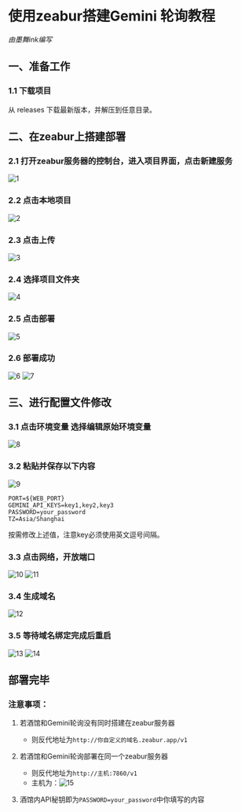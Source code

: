 # 使用zeabur搭建Gemini 轮询教程

*由墨舞ink编写*

## 一、准备工作

### 1.1 下载项目
从 releases 下载最新版本，并解压到任意目录。

## 二、在zeabur上搭建部署

### 2.1 打开zeabur服务器的控制台，进入项目界面，点击新建服务
![1](./img/zeabur/1.png)

### 2.2 点击本地项目
![2](./img/zeabur/2.png)
### 2.3 点击上传
![3](./img/zeabur/3.png)
### 2.4 选择项目文件夹
![4](./img/zeabur/4.png)
### 2.5 点击部署
![5](./img/zeabur/5.png)
### 2.6 部署成功
![6](./img/zeabur/6.png)
![7](./img/zeabur/7.png)
## 三、进行配置文件修改

### 3.1 点击环境变量 选择编辑原始环境变量
![8](./img/zeabur/8.png)
### 3.2 粘贴并保存以下内容
![9](./img/zeabur/9.png)
```
PORT=${WEB_PORT}
GEMINI_API_KEYS=key1,key2,key3
PASSWORD=your_password
TZ=Asia/Shanghai
```

按需修改上述值，注意key必须使用英文逗号间隔。

### 3.3 点击网络，开放端口
![10](./img/zeabur/10.png)
![11](./img/zeabur/11.png)
### 3.4 生成域名
![12](./img/zeabur/12.png)
### 3.5 等待域名绑定完成后重启
![13](./img/zeabur/13.png)
![14](./img/zeabur/14.png)
## 部署完毕

### 注意事项：

1. 若酒馆和Gemini轮询没有同时搭建在zeabur服务器
   - 则反代地址为`http://你自定义的域名.zeabur.app/v1`

2. 若酒馆和Gemini轮询部署在同一个zeabur服务器
   - 则反代地址为`http://主机:7860/v1`
   - 主机为：![15](./img/zeabur/15.png)

3. 酒馆内API秘钥即为`PASSWORD=your_password`中你填写的内容